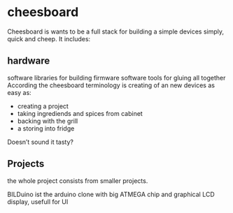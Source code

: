 # cheesboard

Cheesboard is wants to be a full stack for building a simple devices simply, quick and cheep. It includes:

## hardware
software libraries for building firmware
software tools for gluing all together
According the cheesboard terminology is creating of an new devices as easy as:

  * creating a project
  * taking ingrediends and spices from cabinet
  * backing with the grill
  * a storing into fridge

Doesn’t sound it tasty?

## Projects
the whole project consists from smaller projects.

BILDuino ist the arduino clone with big ATMEGA chip and graphical LCD display, usefull for UI
